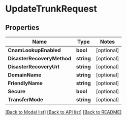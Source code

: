 # UpdateTrunkRequest

## Properties
Name | Type | Notes
------------ | ------------- | -------------
**CnamLookupEnabled** | **bool** | [optional] 
**DisasterRecoveryMethod** | **string** | [optional] 
**DisasterRecoveryUrl** | **string** | [optional] 
**DomainName** | **string** | [optional] 
**FriendlyName** | **string** | [optional] 
**Secure** | **bool** | [optional] 
**TransferMode** | **string** | [optional] 

[[Back to Model list]](../README.md#documentation-for-models) [[Back to API list]](../README.md#documentation-for-api-endpoints) [[Back to README]](../README.md)


